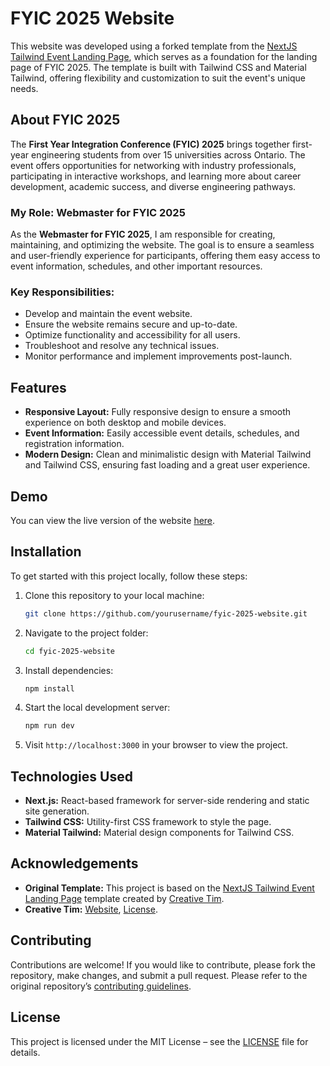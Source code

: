 # FYIC 2025 Website

This website was developed using a forked template from the [NextJS Tailwind Event Landing Page](https://github.com/creativetimofficial/nextjs-tailwind-event-landing-page), which serves as a foundation for the landing page of FYIC 2025. The template is built with Tailwind CSS and Material Tailwind, offering flexibility and customization to suit the event's unique needs.

## About FYIC 2025

The **First Year Integration Conference (FYIC) 2025** brings together first-year engineering students from over 15 universities across Ontario. The event offers opportunities for networking with industry professionals, participating in interactive workshops, and learning more about career development, academic success, and diverse engineering pathways.

### My Role: Webmaster for FYIC 2025

As the **Webmaster for FYIC 2025**, I am responsible for creating, maintaining, and optimizing the website. The goal is to ensure a seamless and user-friendly experience for participants, offering them easy access to event information, schedules, and other important resources.

### Key Responsibilities:
- Develop and maintain the event website.
- Ensure the website remains secure and up-to-date.
- Optimize functionality and accessibility for all users.
- Troubleshoot and resolve any technical issues.
- Monitor performance and implement improvements post-launch.

## Features

- **Responsive Layout:** Fully responsive design to ensure a smooth experience on both desktop and mobile devices.
- **Event Information:** Easily accessible event details, schedules, and registration information.
- **Modern Design:** Clean and minimalistic design with Material Tailwind and Tailwind CSS, ensuring fast loading and a great user experience.

## Demo

You can view the live version of the website [here](https://2025-fyic.vercel.app/).

## Installation

To get started with this project locally, follow these steps:

1. Clone this repository to your local machine:

    ```bash
    git clone https://github.com/yourusername/fyic-2025-website.git
    ```

2. Navigate to the project folder:

    ```bash
    cd fyic-2025-website
    ```

3. Install dependencies:

    ```bash
    npm install
    ```

4. Start the local development server:

    ```bash
    npm run dev
    ```

5. Visit `http://localhost:3000` in your browser to view the project.

## Technologies Used

- **Next.js:** React-based framework for server-side rendering and static site generation.
- **Tailwind CSS:** Utility-first CSS framework to style the page.
- **Material Tailwind:** Material design components for Tailwind CSS.

## Acknowledgements

- **Original Template:** This project is based on the [NextJS Tailwind Event Landing Page](https://github.com/creativetimofficial/nextjs-tailwind-event-landing-page) template created by [Creative Tim](https://www.creative-tim.com).
- **Creative Tim:** [Website](https://www.creative-tim.com), [License](https://www.creative-tim.com/license).

## Contributing

Contributions are welcome! If you would like to contribute, please fork the repository, make changes, and submit a pull request. Please refer to the original repository’s [contributing guidelines](https://github.com/creativetimofficial/nextjs-tailwind-event-landing-page).

## License

This project is licensed under the MIT License – see the [LICENSE](LICENSE) file for details.

